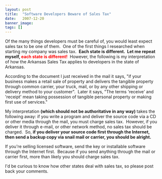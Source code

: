 ```yaml
---
layout: post
title:  "Software Developers Beware of Sales Tax"
date:   2007-12-20
banner_image: 
tags: []
---
```


Of the many things developers must be careful of, you would least expect sales tax to be one of them.  One of the first things I researched when starting my company was sales tax.  **Each state is different.  Let me repeat myself, <font color="#ff0000">each state is different!</font>**  However, the following is my interpretation of how the Arkansas Sales Tax applies to developers in the state of Arkansas.

According to the document I just received in the mail it says, "if your business makes a retail sale of property and delivers the tangible property through common carrier, your truck, mail, or by any other shipping or delivery method to your customer".  Later it says, "The terms 'receive' and 'receipt' mean taking possession of tangible personal property or making first use of services."

My interpretation **(which should not be authoritative in any way)** takes the following away: if you write a program and deliver the source code via a CD or other media through the mail, you must charge sales tax.  However, if you deliver it through e-mail, or other network method, no sales tax should be charged.  So, **if you deliver your source code first through the Internet, then send a backup copy via snail mail or carrier, you should be alright.**

If you're selling licensed software, send the key or installable software through the Internet first.  Because if you send anything through the mail or carrier first, more than likely you should charge sales tax.

I'd be curious to know how other states deal with sales tax, so please post back your comments.